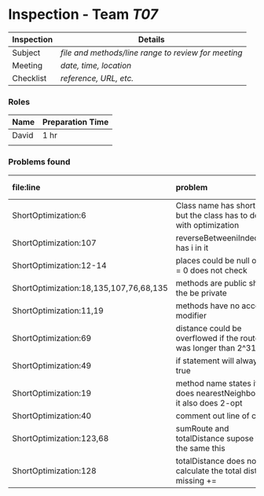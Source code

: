 # Inspection - Team *T07* 
 
| Inspection | Details |
| ----- | ----- |
| Subject | *file and methods/line range to review for meeting* |
| Meeting | *date, time, location* |
| Checklist | *reference, URL, etc.* |

### Roles

| Name | Preparation Time |
| ---- | ---- |
| David | 1 hr  |
|  |  |

### Problems found

| file:line | problem | hi/med/low | who found | github#  |
| :--- | :--- | :--- | :--- | :--- |
| ShortOptimization:6 | Class name has short in it but the class has to do with optimization | low | David |  | 
| ShortOptimization:107 | reverseBetweeniIndecency has i in it| low | David | |
| ShortOptimization:12-14  | places could be null or size = 0 does not check | low | David | |
| ShortOptimization:18,135,107,76,68,135 | methods are public should the be private | low | David | |
| ShortOptimization:11,19 | methods have no access modifier | low | David||
| ShortOptimization:69 | distance could be overflowed if the route was longer than 2^31-1 | low | David | |
| ShortOptimization:49 | if statement will always be true | low | David | |
| ShortOptimization:19 | method name states it does nearestNeighbor but it also does 2-opt | low | David | |
| ShortOptimization:40 | comment out line of code | low | David | |
| ShortOptimization:123,68 | sumRoute and totalDistance supose to do the same this | low | David | |
| ShortOptimization:128 | totalDistance does not calculate the total distance missing +=  | high | David | |
